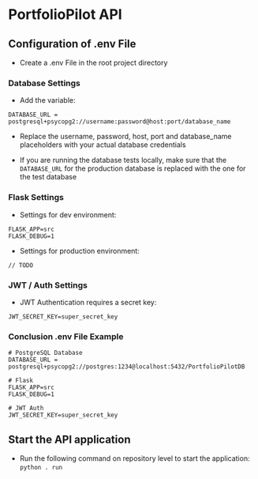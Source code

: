 # PortfolioPilot API

## Configuration of .env File
  * Create a .env File in the root project directory

### Database Settings
  * Add the variable:
```
DATABASE_URL = postgresql+psycopg2://username:password@host:port/database_name
```
  * Replace the username, password, host, port and database_name placeholders with your actual database credentials

  * If you are running the database tests locally, make sure that the ```DATABASE_URL``` for the production database is replaced with the
    one for the test database
### Flask Settings
  * Settings for dev environment:
```
FLASK_APP=src
FLASK_DEBUG=1
```
  * Settings for production environment:
```
// TODO
```

### JWT / Auth Settings
  * JWT Authentication requires a secret key:
```
JWT_SECRET_KEY=super_secret_key
```

### Conclusion .env File Example
```
# PostgreSQL Database
DATABASE_URL = postgresql+psycopg2://postgres:1234@localhost:5432/PortfolioPilotDB

# Flask
FLASK_APP=src
FLASK_DEBUG=1

# JWT Auth
JWT_SECRET_KEY=super_secret_key
```

## Start the API application
  * Run the following command on repository level to start the application: `python . run`
